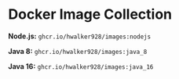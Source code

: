 # Docker Image Collection

**Node.js:** `ghcr.io/hwalker928/images:nodejs`

**Java 8:** `ghcr.io/hwalker928/images:java_8`

**Java 16:** `ghcr.io/hwalker928/images:java_16`
